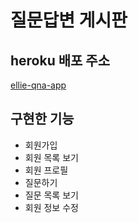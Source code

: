 # 질문답변 게시판

## heroku 배포 주소

[ellie-qna-app](https://ellie-qna-app.herokuapp.com/)

## 구현한 기능 
 
- 회원가입 
- 회원 목록 보기  
- 회원 프로필 
- 질문하기
- 질문 목록 보기 
- 회원 정보 수정 

